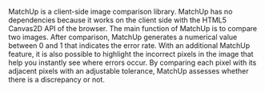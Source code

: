 MatchUp is a client-side image comparison library.
MatchUp has no dependencies because it works on the client side with the HTML5 Canvas2D API of the browser. 
The main function of MatchUp is to compare two images. After comparison, MatchUp generates a numerical value between 0 and 1 that indicates the error rate. With an additional MatchUp feature, it is also possible to highlight the incorrect pixels in the image that help you instantly see where errors occur.
By comparing each pixel with its adjacent pixels with an adjustable tolerance, MatchUp assesses whether there is a discrepancy or not.